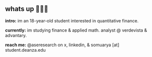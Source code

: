 ## whats up 🙋🏽‍♂️

**intro:** im an 18-year-old student interested in quantitative finance.

**currently:** im studying finance & applied math. analyst @ verdevista & advantary. 

**reach me:** @aseresearch on x, linkedin, & somuarya [at] student.deanza.edu
